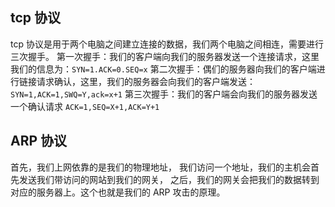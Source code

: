 ## tcp 协议
tcp 协议是用于两个电脑之间建立连接的数据，我们两个电脑之间相连，需要进行三次握手。
第一次握手：我们的客户端向我们的服务器发送一个连接请求，这里我们的信息为：`SYN=1.ACK=0.SEQ=x`
第二次握手：偶们的服务器向我们的客户端进行链接请求确认，这里，我们的服务器会向我们的客户端发送：`SYN=1,ACK=1,SWQ=Y,ack=x+1`
第三次握手：我们的客户端会向我们的服务器发送一个确认请求 `ACK=1,SEQ=X+1,ACK=Y+1`

## ARP 协议
首先，我们上网依靠的是我们的物理地址，
我们访问一个地址，我们的主机会首先发送我们带访问的网站到我们的网关，
之后，我们的网关会把我们的数据转到对应的服务器上。这个也就是我们的 ARP 攻击的原理。